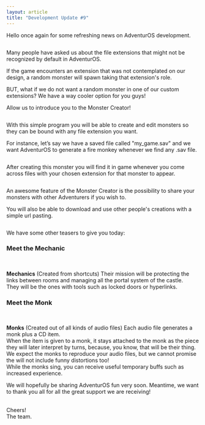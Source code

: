 ```yaml
---
layout: article
title: "Development Update #9"
---
```


<p>Hello once again for some refreshing news on AdventurOS development.</p>
<img src="http://i.imgur.com/1gaYxXw.gif" alt="">
<p>Many people have asked us about the file extensions that might not be recognized by default in AdventurOS. </p>
<p>If the game encounters an extension that was not contemplated on our design, a random monster will spawn taking that extension's role.</p>
<p>BUT, what if we do not want a random monster in one of our custom extensions? We have a way cooler option for you guys!</p>
<p>Allow us to introduce you to the Monster Creator!</p>
<img src="http://adventuros.evelend.com/images/preview/monstereditor.png" alt="">

<p>With this simple program you will be able to create and edit monsters so they can be bound with any file extension you want.</p>
<p>For instance, let’s say we have a saved file called "my_game.sav" and we want AdventurOS to generate a fire monkey whenever we find any .sav file.</p>
<img src="http://adventuros.evelend.com/images/preview/firemonkey.png" alt="">

<p>After creating this monster you will find it in game whenever you come across files with your chosen extension for that monster to appear.</p>
<img src="http://adventuros.evelend.com/images/preview/ingame.png" alt="">

<p>An awesome feature of the Monster Creator is the possibility to share your monsters with other Adventurers if you wish to.</p>
<p>You will also be able to download and use other people's creations with a simple url pasting.</p>
<img src="http://adventuros.evelend.com/images/preview/import.png" alt="">

<p>We have some other teasers to give you today:</p>

<h3>Meet the Mechanic</h3>
<img src="http://i.imgur.com/93zGYuy.png" alt="">
<img src="http://i.imgur.com/oUSmQOH.gif" alt="">
<img src="http://i.imgur.com/kCj01ko.png" alt="">

<p><b>Mechanics</b> (Created from shortcuts) Their mission will be protecting the links between rooms and managing all the portal system of the castle.<br>
They will be the ones with tools such as locked doors or hyperlinks. </p>

<h3>Meet the Monk</h3>

<img src="http://i.imgur.com/JDQP6gp.png" alt="">
<img src="http://i.imgur.com/jVeekmB.gif" alt="">
<img src="http://i.imgur.com/Lhv9znO.png" alt="">

<p><b>Monks</b> (Created out of all kinds of audio files) Each audio file generates a monk plus a CD item.<br>
When the item is given to a monk, it stays attached to the monk as the piece they will later interpret by turns, because, you know, that will be their thing.<br>
We expect the monks to reproduce your audio files, but we cannot promise the will not include funny distortions too!<br>
While the monks sing, you can receive useful temporary buffs such as increased experience.</p>

<p>We will hopefully be sharing AdventurOS fun very soon. Meantime, we want to thank you all for all the great support we are receiving!<br><br>

Cheers!<br>
The team.</p>